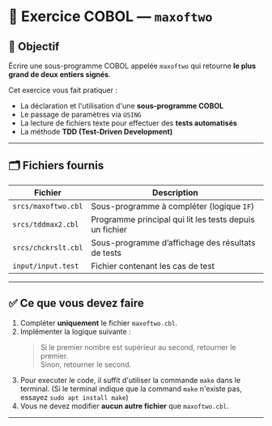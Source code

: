 # 🧪 Exercice COBOL — `maxoftwo`

## 🎯 Objectif

Écrire une sous-programme COBOL appelée `maxoftwo` qui retourne **le plus grand de deux entiers signés**.

Cet exercice vous fait pratiquer :
- La déclaration et l'utilisation d'une **sous-programme COBOL**
- Le passage de paramètres via `USING`
- La lecture de fichiers texte pour effectuer des **tests automatisés**
- La méthode **TDD (Test-Driven Development)**

---

## 🗂️ Fichiers fournis

| Fichier                      | Description                                                  |
|-----------------------------|--------------------------------------------------------------|
| `srcs/maxoftwo.cbl`         | Sous-programme à compléter (logique `IF`)                   |
| `srcs/tddmax2.cbl`          | Programme principal qui lit les tests depuis un fichier     |
| `srcs/chckrslt.cbl`         | Sous-programme d’affichage des résultats de tests           |
| `input/input.test`          | Fichier contenant les cas de test                           |

---

## ✅ Ce que vous devez faire

1. Compléter **uniquement** le fichier `maxoftwo.cbl`.
2. Implémenter la logique suivante :
   > Si le premier nombre est supérieur au second, retourner le premier.  
   > Sinon, retourner le second.
3. Pour executer le code, il suffit d'utiliser la commande `make` dans le terminal. (Si le terminal indique que la command `make` n'existe pas, essayez `sudo apt install make`)
4. Vous ne devez modifier **aucun autre fichier** que `maxoftwo.cbl`.

---

